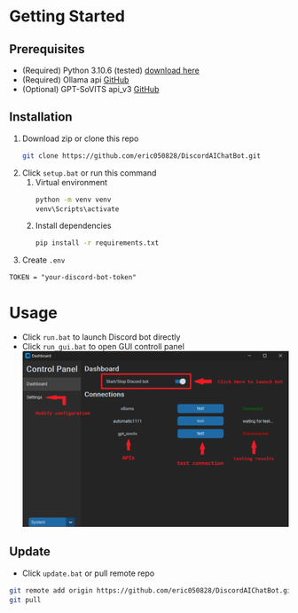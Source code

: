 # Getting Started
## Prerequisites
- (Required) Python 3.10.6 (tested) [download here](https://www.python.org/downloads/release/python-3106/)
- (Required) Ollama api [GitHub](https://github.com/ollama/ollama)
- (Optional) GPT-SoVITS api_v3 [GitHub](https://github.com/RVC-Boss/GPT-SoVITS/tree/fast_inference_)

## Installation
1. Download zip or clone this repo
    ```sh
    git clone https://github.com/eric050828/DiscordAIChatBot.git
    ```
2. Click `setup.bat` or run this command
    1. Virtual environment
        ```sh
        python -m venv venv
        venv\Scripts\activate
        ```
    2. Install dependencies
        ```sh
        pip install -r requirements.txt
        ```
3. Create `.env`
```env
TOKEN = "your-discord-bot-token"
```


# Usage
- Click `run.bat` to launch Discord bot directly
- Click `run_gui.bat` to open GUI controll panel
![](./images/screenshot.png)

## Update
- Click `update.bat` or pull remote repo
```sh
git remote add origin https://github.com/eric050828/DiscordAIChatBot.git
git pull
```